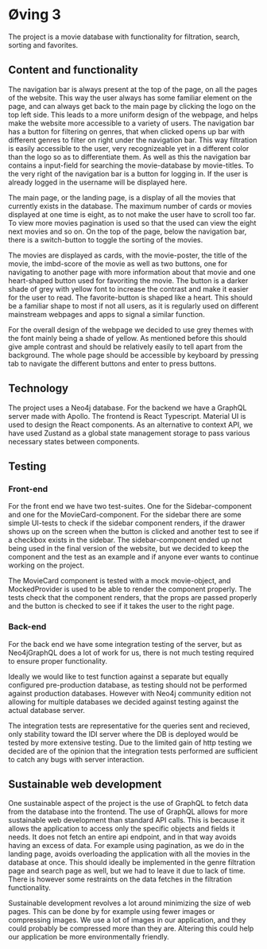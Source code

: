 # Øving 3

The project is a movie database with functionality for filtration, search, sorting and favorites. 

## Content and functionality

The navigation bar is always present at the top of the page, on all the pages of the website. This way the user always has some familiar element on the page, and can always get back to the main page by clicking the logo on the top left side. This leads to a more uniform design of the webpage, and helps make the website more accessible to a variety of users. The navigation bar has a button for filtering on genres, that when clicked opens up bar with different genres to filter on right under the navigation bar. This way filtration is easily accessible to the user, very recognizeable yet in a different color than the logo so as to differentiate them. As well as this the navigation bar contains a input-field for searching the movie-database by movie-titles. To the very right of the navigation bar is a button for logging in. If the user is already logged in the username will be displayed here.

The main page, or the landing page, is a display of all the movies that currently exists in the database. The maximum number of cards or movies displayed at one time is eight, as to not make the user have to scroll too far. To view more movies pagination is used so that the used can view the eight next movies and so on. On the top of the page, below the navigation bar, there is a switch-button to toggle the sorting of the movies.

The movies are displayed as cards, with the movie-poster, the title of the movie, the imbd-score of the movie as well as two buttons, one for navigating to another page with more information about that movie and one heart-shaped button used for favoriting the movie. The button is a darker shade of grey with yellow font to increase the contrast and make it easier for the user to read. The favorite-button is shaped like a heart. This should be a familiar shape to most if not all users, as it is regularly used on different mainstream webpages and apps to signal a similar function.

For the overall design of the webpage we decided to use grey themes with the font mainly being a shade of yellow. As mentioned before this should give ample contrast and should be relatively easily to tell apart from the background. The whole page should be accessible by keyboard by pressing tab to navigate the different buttons and enter to press buttons.


## Technology

The project uses a Neo4j database. For the backend we have a GraphQL server made with Apollo. The frontend is React Typescript. Material UI is used to design the React components. As an alternative to context API, we have used Zustand as a global state management storage to pass various necessary states between components.

## Testing

### Front-end
For the front end we have two test-suites. One for the Sidebar-component and one for the MovieCard-component. For the sidebar there are some simple UI-tests to check if the sidebar component renders, if the drawer shows up on the screen when the button is clicked and another test to see if a checkbox exists in the sidebar. The sidebar-component ended up not being used in the final version of the website, but we decided to keep the component and the test as an example and if anyone ever wants to continue working on the project. 

The MovieCard component is tested with a mock movie-object, and MockedProvider is used to be able to render the component properly. The tests check that the component renders, that the props are passed properly and the button is checked to see if it takes the user to the right page.

### Back-end
For the back end we have some integration testing of the server, but as Neo4jGraphQL does a lot of work for us, there is not much testing required to ensure proper functionality.

Ideally we would like to test function against a separate but equally configured pre-production database, as testing should not be performed against production databases. However with Neo4j community edition not allowing for multiple databases we decided against testing against the actual database server.

The integration tests are representative for the queries sent and recieved, only stability toward the IDI server where the DB is deployed would be tested by more extensive testing. Due to the limited gain of http testing we decided are of the opinion that the integration tests performed are sufficient to catch any bugs with server interaction.


## Sustainable web development

One sustainable aspect of the project is the use of GraphQL to fetch data from the database into the frontend. The use of GraphQL allows for more sustainable web development than standard API calls. This is because it allows the application to access only the specific objects and fields it needs. It does not fetch an entire api endpoint, and in that way avoids having an excess of data. For example using pagination, as we do in the landing page, avoids overloading the application with all the movies in the database at once. This should ideally be implemented in the genre filtration page and search page as well, but we had to leave it due to lack of time. There is however some restraints on the data fetches in the filtration functionality. 

Sustainable development revolves a lot around minimizing the size of web pages. This can be done by for example using fewer images or compressing images. We use a lot of images in our application, and they could probably be compressed more than they are. Altering this could help our application be more environmentally friendly. 
